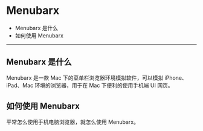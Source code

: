 # Menubarx

- Menubarx 是什么
- 如何使用 Menubarx

----

## Menubarx 是什么

Menubarx 是一款 Mac 下的菜单栏浏览器环境模拟软件，可以模拟 iPhone、iPad、Mac 环境的浏览器，用于在 Mac 下便利的使用手机端 UI 网页。

## 如何使用 Menubarx

平常怎么使用手机电脑浏览器，就怎么使用 Menubarx。
